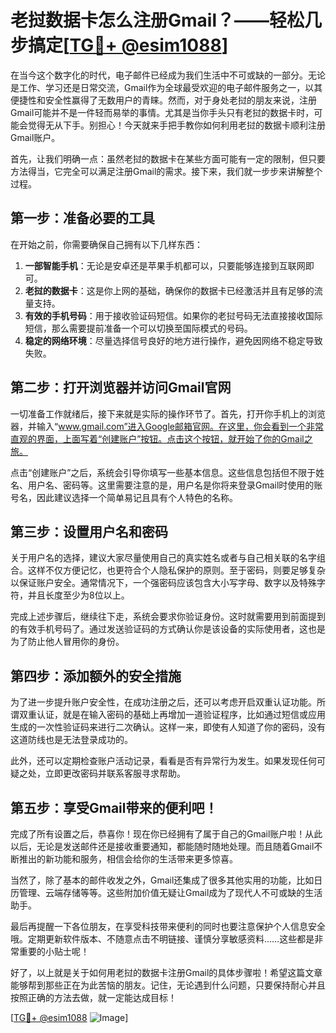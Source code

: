 # 老挝数据卡怎么注册Gmail？——轻松几步搞定[[TG💪+ @esim1088](https://t.me/s/esim1088)]

在当今这个数字化的时代，电子邮件已经成为我们生活中不可或缺的一部分。无论是工作、学习还是日常交流，Gmail作为全球最受欢迎的电子邮件服务之一，以其便捷性和安全性赢得了无数用户的青睐。然而，对于身处老挝的朋友来说，注册Gmail可能并不是一件轻而易举的事情。尤其是当你手头只有老挝的数据卡时，可能会觉得无从下手。别担心！今天就来手把手教你如何利用老挝的数据卡顺利注册Gmail账户。

首先，让我们明确一点：虽然老挝的数据卡在某些方面可能有一定的限制，但只要方法得当，它完全可以满足注册Gmail的需求。接下来，我们就一步步来讲解整个过程。

## 第一步：准备必要的工具

在开始之前，你需要确保自己拥有以下几样东西：

1. **一部智能手机**：无论是安卓还是苹果手机都可以，只要能够连接到互联网即可。
2. **老挝的数据卡**：这是你上网的基础，确保你的数据卡已经激活并且有足够的流量支持。
3. **有效的手机号码**：用于接收验证码短信。如果你的老挝号码无法直接接收国际短信，那么需要提前准备一个可以切换至国际模式的号码。
4. **稳定的网络环境**：尽量选择信号良好的地方进行操作，避免因网络不稳定导致失败。

## 第二步：打开浏览器并访问Gmail官网

一切准备工作就绪后，接下来就是实际的操作环节了。首先，打开你手机上的浏览器，并输入“www.gmail.com”进入Google邮箱官网。在这里，你会看到一个非常直观的界面，上面写着“创建账户”按钮。点击这个按钮，就开始了你的Gmail之旅。

点击“创建账户”之后，系统会引导你填写一些基本信息。这些信息包括但不限于姓名、用户名、密码等。这里需要注意的是，用户名是你将来登录Gmail时使用的账号名，因此建议选择一个简单易记且具有个人特色的名称。

## 第三步：设置用户名和密码

关于用户名的选择，建议大家尽量使用自己的真实姓名或者与自己相关联的名字组合。这样不仅方便记忆，也更符合个人隐私保护的原则。至于密码，则要足够复杂以保证账户安全。通常情况下，一个强密码应该包含大小写字母、数字以及特殊字符，并且长度至少为8位以上。

完成上述步骤后，继续往下走，系统会要求你验证身份。这时就需要用到前面提到的有效手机号码了。通过发送验证码的方式确认你是该设备的实际使用者，这也是为了防止他人冒用你的身份。

## 第四步：添加额外的安全措施

为了进一步提升账户安全性，在成功注册之后，还可以考虑开启双重认证功能。所谓双重认证，就是在输入密码的基础上再增加一道验证程序，比如通过短信或应用生成的一次性验证码来进行二次确认。这样一来，即使有人知道了你的密码，没有这道防线也是无法登录成功的。

此外，还可以定期检查账户活动记录，看看是否有异常行为发生。如果发现任何可疑之处，立即更改密码并联系客服寻求帮助。

## 第五步：享受Gmail带来的便利吧！

完成了所有设置之后，恭喜你！现在你已经拥有了属于自己的Gmail账户啦！从此以后，无论是发送邮件还是接收重要通知，都能随时随地处理。而且随着Gmail不断推出的新功能和服务，相信会给你的生活带来更多惊喜。

当然了，除了基本的邮件收发之外，Gmail还集成了很多其他实用的功能，比如日历管理、云端存储等等。这些附加价值无疑让Gmail成为了现代人不可或缺的生活助手。

最后再提醒一下各位朋友，在享受科技带来便利的同时也要注意保护个人信息安全哦。定期更新软件版本、不随意点击不明链接、谨慎分享敏感资料……这些都是非常重要的小贴士呢！

好了，以上就是关于如何用老挝的数据卡注册Gmail的具体步骤啦！希望这篇文章能够帮到那些正在为此苦恼的朋友。记住，无论遇到什么问题，只要保持耐心并且按照正确的方法去做，就一定能达成目标！

[[TG💪+ @esim1088](https://t.me/s/esim1088) ![Image](https://i.postimg.cc/4NQfJmqS/Snipaste-2025-05-13-00-14-12.png)]